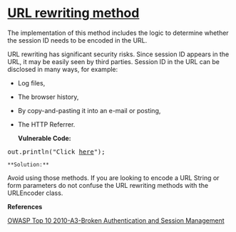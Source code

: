 # [URL rewriting method](https://find-sec-bugs.github.io/bugs.htm#URL_REWRITING)

The implementation of this method includes the logic to determine whether the session ID needs to be encoded in the URL.  

URL rewriting has significant security risks. Since session ID appears in the URL, it may be easily seen by third parties. Session ID in the URL can be disclosed in many ways, for example:  

*   Log files,
*   The browser history,
*   By copy-and-pasting it into an e-mail or posting,
*   The HTTP Referrer.

    **Vulnerable Code:**  

<pre>out.println("Click <a href=" +
                res.encodeURL(HttpUtils.getRequestURL(req).toString()) +
                ">here</a>");</pre>

    **Solution:**  

Avoid using those methods. If you are looking to encode a URL String or form parameters do not confuse the URL rewriting methods with the URLEncoder class.

**References**  

[OWASP Top 10 2010-A3-Broken Authentication and Session Management](https://www.owasp.org/index.php/Top_10_2010-A3-Broken_Authentication_and_Session_Management)